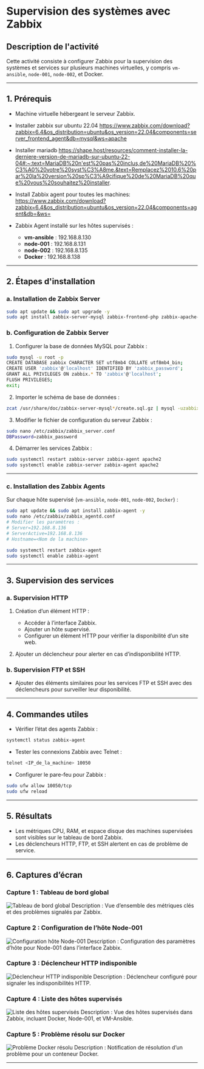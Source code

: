 # Supervision des systèmes avec Zabbix

## Description de l'activité

Cette activité consiste à configurer Zabbix pour la supervision des systèmes et services sur plusieurs machines virtuelles, y compris `vm-ansible`, `node-001`, `node-002`, et Docker.

---

## 1. Prérequis

- Machine virtuelle hébergeant le serveur Zabbix.
- Installer zabbix sur ubuntu 22.04
https://www.zabbix.com/download?zabbix=6.4&os_distribution=ubuntu&os_version=22.04&components=server_frontend_agent&db=mysql&ws=apache 
- Installer mariadb 
https://shape.host/resources/comment-installer-la-derniere-version-de-mariadb-sur-ubuntu-22-04#:~:text=MariaDB%20n'est%20pas%20inclus,de%20MariaDB%20%C3%A0%20votre%20syst%C3%A8me.&text=Remplacez%2010.6%20par%20la%20version%20sp%C3%A9cifique%20de%20MariaDB%20que%20vous%20souhaitez%20installer. 
- Install Zabbix agent pour toutes les machines:
https://www.zabbix.com/download?zabbix=6.4&os_distribution=ubuntu&os_version=22.04&components=agent&db=&ws=


- Zabbix Agent installé sur les hôtes supervisés :
  - **vm-ansible** : 192.168.8.130
  - **node-001** : 192.168.8.131
  - **node-002** : 192.168.8.135
  - **Docker** : 192.168.8.138

---

## 2. Étapes d'installation

### a. Installation de Zabbix Server

```bash
sudo apt update && sudo apt upgrade -y
sudo apt install zabbix-server-mysql zabbix-frontend-php zabbix-apache-conf zabbix-agent -y
```

### b. Configuration de Zabbix Server

1. Configurer la base de données MySQL pour Zabbix :

```bash
sudo mysql -u root -p
CREATE DATABASE zabbix CHARACTER SET utf8mb4 COLLATE utf8mb4_bin;
CREATE USER 'zabbix'@'localhost' IDENTIFIED BY 'zabbix_password';
GRANT ALL PRIVILEGES ON zabbix.* TO 'zabbix'@'localhost';
FLUSH PRIVILEGES;
exit;
```

2. Importer le schéma de base de données :

```bash
zcat /usr/share/doc/zabbix-server-mysql*/create.sql.gz | mysql -uzabbix -p zabbix
```

3. Modifier le fichier de configuration du serveur Zabbix :

```bash
sudo nano /etc/zabbix/zabbix_server.conf
DBPassword=zabbix_password
```

4. Démarrer les services Zabbix :

```bash
sudo systemctl restart zabbix-server zabbix-agent apache2
sudo systemctl enable zabbix-server zabbix-agent apache2
```

---

### c. Installation des Zabbix Agents

Sur chaque hôte supervisé (`vm-ansible`, `node-001`, `node-002`, `Docker`) :

```bash
sudo apt update && sudo apt install zabbix-agent -y
sudo nano /etc/zabbix/zabbix_agentd.conf
# Modifier les paramètres :
# Server=192.168.8.136
# ServerActive=192.168.8.136
# Hostname=<Nom de la machine>

sudo systemctl restart zabbix-agent
sudo systemctl enable zabbix-agent
```

---

## 3. Supervision des services

### a. Supervision HTTP

1. Création d’un élément HTTP :
   - Accéder à l’interface Zabbix.
   - Ajouter un hôte supervisé.
   - Configurer un élément HTTP pour vérifier la disponibilité d’un site web.

2. Ajouter un déclencheur pour alerter en cas d’indisponibilité HTTP.

### b. Supervision FTP et SSH

- Ajouter des éléments similaires pour les services FTP et SSH avec des déclencheurs pour surveiller leur disponibilité.

---

## 4. Commandes utiles

- Vérifier l’état des agents Zabbix :

```bash
systemctl status zabbix-agent
```

- Tester les connexions Zabbix avec Telnet :

```bash
telnet <IP_de_la_machine> 10050
```

- Configurer le pare-feu pour Zabbix :

```bash
sudo ufw allow 10050/tcp
sudo ufw reload
```

---

## 5. Résultats

- Les métriques CPU, RAM, et espace disque des machines supervisées sont visibles sur le tableau de bord Zabbix.
- Les déclencheurs HTTP, FTP, et SSH alertent en cas de problème de service.

---

## 6. Captures d’écran

### Capture 1 : Tableau de bord global
![Tableau de bord global](file-LuVAR2pJgMetVxkFYPjgVk)
Description : Vue d’ensemble des métriques clés et des problèmes signalés par Zabbix.

### Capture 2 : Configuration de l’hôte Node-001
![Configuration hôte Node-001](file-SiegUJFhhB9t2dbeVtA5zz)
Description : Configuration des paramètres d’hôte pour Node-001 dans l’interface Zabbix.

### Capture 3 : Déclencheur HTTP indisponible
![Déclencheur HTTP indisponible](file-9gRZNKBLxRjEU1MLBNozbL)
Description : Déclencheur configuré pour signaler les indisponibilités HTTP.

### Capture 4 : Liste des hôtes supervisés
![Liste des hôtes supervisés](file-LjijjvtTroHqLYXyj9aUBC)
Description : Vue des hôtes supervisés dans Zabbix, incluant Docker, Node-001, et VM-Ansible.

### Capture 5 : Problème résolu sur Docker
![Problème Docker résolu](file-JhaWXHC2UPGqJWanroHfth)
Description : Notification de résolution d’un problème pour un conteneur Docker.

---

